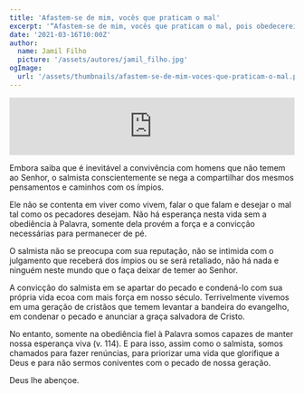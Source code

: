 ```yaml
---
title: 'Afastem-se de mim, vocês que praticam o mal'
excerpt: '“Afastem-se de mim, vocês que praticam o mal, pois obedecerei aos mandamentos de meu Deus” – Salmos 119:115'
date: '2021-03-16T10:00Z'
author:
  name: Jamil Filho
  picture: '/assets/autores/jamil_filho.jpg'
ogImage:
  url: '/assets/thumbnails/afastem-se-de-mim-voces-que-praticam-o-mal.png' 
---
```


<iframe src="https://anchor.fm/novasdecadamanha/embed/episodes/Devocional-97---Afastem-se-de-mim--vocs-que-praticam-o-mal-esndkt" height="102px" width="100%" frameborder="0" scrolling="no"></iframe>

Embora saiba que é inevitável a convivência com homens que não temem ao Senhor, o salmista conscientemente se nega a compartilhar dos mesmos pensamentos e caminhos com os ímpios.

Ele não se contenta em viver como vivem, falar o que falam e desejar o mal tal como os pecadores desejam. Não há esperança nesta vida sem a obediência à Palavra, somente dela provém a força e a convicção necessárias para permanecer de pé.

O salmista não se preocupa com sua reputação, não se intimida com o julgamento que receberá dos ímpios ou se será retaliado, não há nada e ninguém neste mundo que o faça deixar de temer ao Senhor.

A convicção do salmista em se apartar do pecado e condená-lo com sua própria vida ecoa com mais força em nosso século. Terrivelmente vivemos em uma geração de cristãos que temem levantar a bandeira do evangelho, em condenar o pecado e anunciar a graça salvadora de Cristo.

No entanto, somente na obediência fiel à Palavra somos capazes de manter nossa esperança viva (v. 114). E para isso, assim como o salmista, somos chamados para fazer renúncias, para priorizar uma vida que glorifique a Deus e para não sermos coniventes com o pecado de nossa geração.

Deus lhe abençoe.